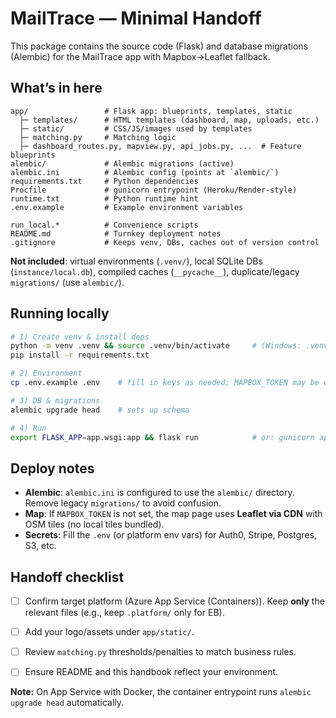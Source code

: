 # MailTrace — Minimal Handoff

This package contains the source code (Flask) and database migrations (Alembic) for the MailTrace app with Mapbox→Leaflet fallback.

## What’s in here

```
app/                 # Flask app: blueprints, templates, static
  ├─ templates/      # HTML templates (dashboard, map, uploads, etc.)
  ├─ static/         # CSS/JS/images used by templates
  ├─ matching.py     # Matching logic
  ├─ dashboard_routes.py, mapview.py, api_jobs.py, ...  # Feature blueprints
alembic/             # Alembic migrations (active)
alembic.ini          # Alembic config (points at `alembic/`)
requirements.txt     # Python dependencies
Procfile             # gunicorn entrypoint (Heroku/Render-style)
runtime.txt          # Python runtime hint
.env.example         # Example environment variables

run_local.*          # Convenience scripts
README.md            # Turnkey deployment notes
.gitignore           # Keeps venv, DBs, caches out of version control
```

**Not included**: virtual environments (`.venv/`), local SQLite DBs (`instance/local.db`), compiled caches (`__pycache__`), duplicate/legacy `migrations/` (use `alembic/`).

## Running locally

```bash
# 1) Create venv & install deps
python -m venv .venv && source .venv/bin/activate     # (Windows: .venv\Scripts\activate)
pip install -r requirements.txt

# 2) Environment
cp .env.example .env    # fill in keys as needed; MAPBOX_TOKEN may be empty to trigger Leaflet fallback

# 3) DB & migrations
alembic upgrade head    # sets up schema

# 4) Run
export FLASK_APP=app.wsgi:app && flask run            # or: gunicorn app.wsgi:app
```

## Deploy notes

- **Alembic**: `alembic.ini` is configured to use the `alembic/` directory. Remove legacy `migrations/` to avoid confusion.
- **Map**: If `MAPBOX_TOKEN` is not set, the map page uses **Leaflet via CDN** with OSM tiles (no local tiles bundled).
- **Secrets**: Fill the `.env` (or platform env vars) for Auth0, Stripe, Postgres, S3, etc.

## Handoff checklist

- [ ] Confirm target platform (Azure App Service (Containers)). Keep **only** the relevant files (e.g., keep `.platform/` only for EB).
- [ ] Add your logo/assets under `app/static/`.
- [ ] Review `matching.py` thresholds/penalties to match business rules.
- [ ] Ensure README and this handbook reflect your environment.


**Note:** On App Service with Docker, the container entrypoint runs `alembic upgrade head` automatically.
